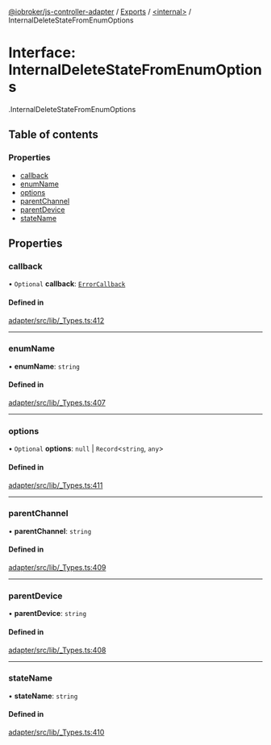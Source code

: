[@iobroker/js-controller-adapter](../README.md) / [Exports](../modules.md) / [<internal\>](../modules/internal_.md) / InternalDeleteStateFromEnumOptions

# Interface: InternalDeleteStateFromEnumOptions

[<internal>](../modules/internal_.md).InternalDeleteStateFromEnumOptions

## Table of contents

### Properties

- [callback](internal_.InternalDeleteStateFromEnumOptions.md#callback)
- [enumName](internal_.InternalDeleteStateFromEnumOptions.md#enumname)
- [options](internal_.InternalDeleteStateFromEnumOptions.md#options)
- [parentChannel](internal_.InternalDeleteStateFromEnumOptions.md#parentchannel)
- [parentDevice](internal_.InternalDeleteStateFromEnumOptions.md#parentdevice)
- [stateName](internal_.InternalDeleteStateFromEnumOptions.md#statename)

## Properties

### callback

• `Optional` **callback**: [`ErrorCallback`](../modules/internal_.md#errorcallback)

#### Defined in

[adapter/src/lib/_Types.ts:412](https://github.com/ioBroker/ioBroker.js-controller/blob/9c01619f/packages/adapter/src/lib/_Types.ts#L412)

___

### enumName

• **enumName**: `string`

#### Defined in

[adapter/src/lib/_Types.ts:407](https://github.com/ioBroker/ioBroker.js-controller/blob/9c01619f/packages/adapter/src/lib/_Types.ts#L407)

___

### options

• `Optional` **options**: ``null`` \| `Record`<`string`, `any`\>

#### Defined in

[adapter/src/lib/_Types.ts:411](https://github.com/ioBroker/ioBroker.js-controller/blob/9c01619f/packages/adapter/src/lib/_Types.ts#L411)

___

### parentChannel

• **parentChannel**: `string`

#### Defined in

[adapter/src/lib/_Types.ts:409](https://github.com/ioBroker/ioBroker.js-controller/blob/9c01619f/packages/adapter/src/lib/_Types.ts#L409)

___

### parentDevice

• **parentDevice**: `string`

#### Defined in

[adapter/src/lib/_Types.ts:408](https://github.com/ioBroker/ioBroker.js-controller/blob/9c01619f/packages/adapter/src/lib/_Types.ts#L408)

___

### stateName

• **stateName**: `string`

#### Defined in

[adapter/src/lib/_Types.ts:410](https://github.com/ioBroker/ioBroker.js-controller/blob/9c01619f/packages/adapter/src/lib/_Types.ts#L410)
